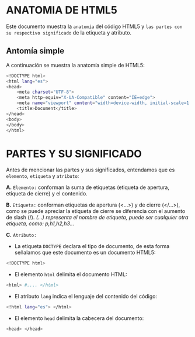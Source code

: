 # ANATOMIA DE HTML5
Este documento muestra la `anatomía` del código HTML5 y `las partes con su respectivo significado` de la etiqueta y atributo.
## Antomía simple
A continuación se muestra la anatomía simple de HTML5:
```bash
<!DOCTYPE html>
<html lang="es">
<head>
    <meta charset="UTF-8">
    <meta http-equiv="X-UA-Compatible" content="IE=edge">
    <meta name="viewport" content="width=device-width, initial-scale=1.0">
    <title>Document</title>
</head>
<body>
</body>
</html>
```
# PARTES Y SU SIGNIFICADO
Antes de mencionar las partes y sus significados, entendamos que es `elemento`, `etiqueta` y `atributo`:

**A.** `Elemento:` conforman la suma de etiquetas (etiqueta de apertura, etiqueta de cierre) y el contenido.

**B.** `Etiqueta:` conforman etiquetas de apertura (<...>) y de cierre (</...>), como se puede apreciar la etiqueta de cierre se diferencia con el aumento de slash (/). _(...) representa el nombre de etiqueta, puede ser cualquier otra etiqueta, como: p,h1,h2,h3..._

**C.** `Atributo:`

- La etiqueta `DOCTYPE` declara el tipo de documento, de esta forma señalamos que este documento es un documento HTML5:
```bash 
<!DOCTYPE html>
```

- El elemento `html` delimita el documento HTML:
```bash 
<html> #.... </html>
```

- El atributo `lang` indica el lenguaje del contenido del código:
```bash 
<!html lang="es"> </html>
```
- El elemento `head` delimita la cabecera del documento:
```bash 
<head> </head>
```

